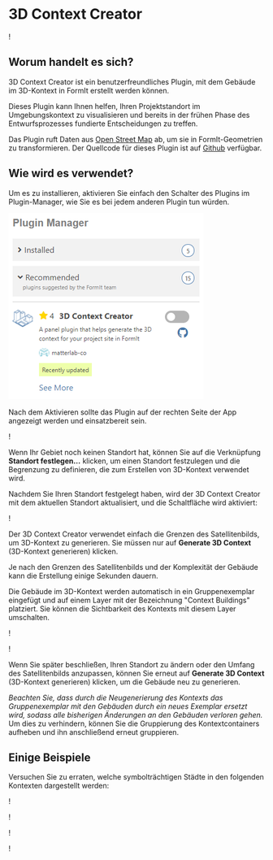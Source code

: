 # 3D Context Creator

\![](<../../.gitbook/assets/3D Context Creator_new.gif>)

## Worum handelt es sich?

3D Context Creator ist ein benutzerfreundliches Plugin, mit dem Gebäude im 3D-Kontext in FormIt erstellt werden können. 

Dieses Plugin kann Ihnen helfen, Ihren Projektstandort im Umgebungskontext zu visualisieren und bereits in der frühen Phase des Entwurfsprozesses fundierte Entscheidungen zu treffen.

Das Plugin ruft Daten aus [Open Street Map](https://www.openstreetmap.org/about) ab, um sie in FormIt-Geometrien zu transformieren. Der Quellcode für dieses Plugin ist auf [Github](https://github.com/matterlab-co/FormIt-Context-Plugin) verfügbar.

## Wie wird es verwendet?

Um es zu installieren, aktivieren Sie einfach den Schalter des Plugins im Plugin-Manager, wie Sie es bei jedem anderen Plugin tun würden.

![](../../.gitbook/assets/contextcreator3.png)

Nach dem Aktivieren sollte das Plugin auf der rechten Seite der App angezeigt werden und einsatzbereit sein.

\![](<../../.gitbook/assets/3D Context Creator new_no location (1).png>)

Wenn Ihr Gebiet noch keinen Standort hat, können Sie auf die Verknüpfung **Standort festlegen...** klicken, um einen Standort festzulegen und die Begrenzung zu definieren, die zum Erstellen von 3D-Kontext verwendet wird.

Nachdem Sie Ihren Standort festgelegt haben, wird der 3D Context Creator mit dem aktuellen Standort aktualisiert, und die Schaltfläche wird aktiviert:

\![](<../../.gitbook/assets/3D Context Creator new_with location.png>)

Der 3D Context Creator verwendet einfach die Grenzen des Satellitenbilds, um 3D-Kontext zu generieren. Sie müssen nur auf **Generate 3D Context** (3D-Kontext generieren) klicken.

Je nach den Grenzen des Satellitenbilds und der Komplexität der Gebäude kann die Erstellung einige Sekunden dauern.

Die Gebäude im 3D-Kontext werden automatisch in ein Gruppenexemplar eingefügt und auf einem Layer mit der Bezeichnung "Context Buildings" platziert. Sie können die Sichtbarkeit des Kontexts mit diesem Layer umschalten.

\![](<../../.gitbook/assets/3D Context Creator_layers.png>)

\![](<../../.gitbook/assets/3D Context Creator_NYC.png>)

Wenn Sie später beschließen, Ihren Standort zu ändern oder den Umfang des Satellitenbilds anzupassen, können Sie erneut auf **Generate 3D Context** (3D-Kontext generieren) klicken, um die Gebäude neu zu generieren. 

_Beachten Sie, dass durch die Neugenerierung des Kontexts das Gruppenexemplar mit den Gebäuden durch ein neues Exemplar ersetzt wird, sodass alle bisherigen Änderungen an den Gebäuden verloren gehen._ Um dies zu verhindern, können Sie die Gruppierung des Kontextcontainers aufheben und ihn anschließend erneut gruppieren.

## **Einige Beispiele**

Versuchen Sie zu erraten, welche symbolträchtigen Städte in den folgenden Kontexten dargestellt werden:

\![](<../../.gitbook/assets/image (2) (1).png>)

\![](<../../.gitbook/assets/image (34).png>)

\![](<../../.gitbook/assets/image (13) (1) (1).png>)

\![](<../../.gitbook/assets/image (59).png>)
